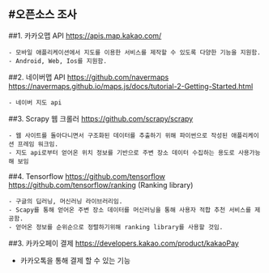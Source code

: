 #오픈소스 조사
---
##1. 카카오맵 API
https://apis.map.kakao.com/
```
- 모바일 애플리케이션에서 지도를 이용한 서비스를 제작할 수 있도록 다양한 기능을 지원함.
- Android, Web, Ios를 지원함.
```

##2. 네이버맵 API
https://github.com/navermaps
https://navermaps.github.io/maps.js/docs/tutorial-2-Getting-Started.html
```
- 네이버 지도 api
```
##3. Scrapy 웹 크롤러
https://github.com/scrapy/scrapy
```
- 웹 사이트를 돌아다니면서 구조화된 데이터를 추출하기 위해 파이썬으로 작성된 애플리케이션 프레임 워크임.
- 지도 api로부터 얻어온 위치 정보를 기반으로 주변 장소 데이터 수집하는 용도로 사용가능해 보임
```
##4. Tensorflow
https://github.com/tensorflow 
https://github.com/tensorflow/ranking (Ranking library)
```
- 구글의 딥러닝, 머신러닝 라이브러리임.
- Scapy를 통해 얻어온 주변 장소 데이터를 머신러닝을 통해 사용자 적합 추천 서비스를 제공함.
- 얻어온 정보를 순위순으로 정렬하기위해 ranking library를 사용할 것임.
```


##3. 카카오페이 결제
https://developers.kakao.com/product/kakaoPay

- 카카오톡을 통해 결제 할 수 있는 기능



